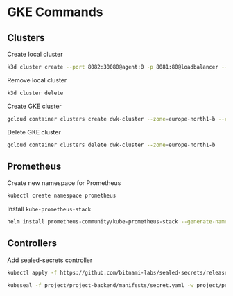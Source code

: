 # GKE Commands

## Clusters

Create local cluster
```bash
k3d cluster create --port 8082:30080@agent:0 -p 8081:80@loadbalancer --agents 2
```

Remove local cluster
```bash
k3d cluster delete
```

Create GKE cluster
```bash
gcloud container clusters create dwk-cluster --zone=europe-north1-b --cluster-version=1.29
```

Delete GKE cluster
```bash
gcloud container clusters delete dwk-cluster --zone=europe-north1-b
```

## Prometheus

Create new namespace for Prometheus
```bash
kubectl create namespace prometheus
```

Install ``kube-prometheus-stack``
```bash
helm install prometheus-community/kube-prometheus-stack --generate-name --namespace prometheus
```

## Controllers

Add sealed-secrets controller
```bash
kubectl apply -f https://github.com/bitnami-labs/sealed-secrets/releases/download/v0.27.1/controller.yaml

kubeseal -f project/project-backend/manifests/secret.yaml -w project/project-backend/manifests/sealed-secret.yaml
```